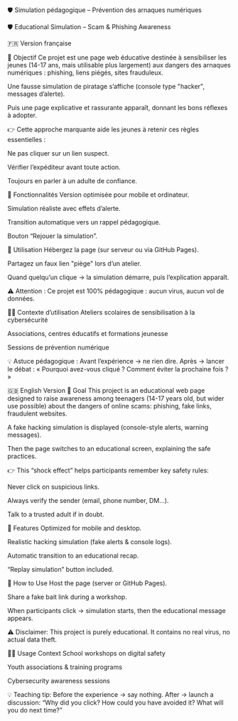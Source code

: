 

🛡️ Simulation pédagogique – Prévention des arnaques numériques

🛡️ Educational Simulation – Scam & Phishing Awareness

🇫🇷 Version française

🎯 Objectif
Ce projet est une page web éducative destinée à sensibiliser les jeunes (14-17 ans, mais utilisable plus largement) aux dangers des arnaques numériques : phishing, liens piégés, sites frauduleux.

Une fausse simulation de piratage s’affiche (console type "hacker", messages d’alerte).

Puis une page explicative et rassurante apparaît, donnant les bons réflexes à adopter.

👉 Cette approche marquante aide les jeunes à retenir ces règles essentielles :

Ne pas cliquer sur un lien suspect.

Vérifier l’expéditeur avant toute action.

Toujours en parler à un adulte de confiance.

📱 Fonctionnalités
Version optimisée pour mobile et ordinateur.

Simulation réaliste avec effets d’alerte.

Transition automatique vers un rappel pédagogique.

Bouton “Rejouer la simulation”.

🚀 Utilisation
Hébergez la page (sur serveur ou via GitHub Pages).

Partagez un faux lien "piège" lors d’un atelier.

Quand quelqu’un clique → la simulation démarre, puis l’explication apparaît.

⚠️ Attention : Ce projet est 100% pédagogique : aucun virus, aucun vol de données.

👨🏫 Contexte d’utilisation
Ateliers scolaires de sensibilisation à la cybersécurité

Associations, centres éducatifs et formations jeunesse

Sessions de prévention numérique

💡 Astuce pédagogique :
Avant l’expérience → ne rien dire.
Après → lancer le débat : « Pourquoi avez-vous cliqué ? Comment éviter la prochaine fois ? »

🇬🇧 English Version
🎯 Goal
This project is an educational web page designed to raise awareness among teenagers (14-17 years old, but wider use possible) about the dangers of online scams: phishing, fake links, fraudulent websites.

A fake hacking simulation is displayed (console-style alerts, warning messages).

Then the page switches to an educational screen, explaining the safe practices.

👉 This “shock effect” helps participants remember key safety rules:

Never click on suspicious links.

Always verify the sender (email, phone number, DM…).

Talk to a trusted adult if in doubt.

📱 Features
Optimized for mobile and desktop.

Realistic hacking simulation (fake alerts & console logs).

Automatic transition to an educational recap.

“Replay simulation” button included.

🚀 How to Use
Host the page (server or GitHub Pages).

Share a fake bait link during a workshop.

When participants click → simulation starts, then the educational message appears.

⚠️ Disclaimer: This project is purely educational.
It contains no real virus, no actual data theft.

👨🏫 Usage Context
School workshops on digital safety

Youth associations & training programs

Cybersecurity awareness sessions

💡 Teaching tip:
Before the experience → say nothing.
After → launch a discussion: “Why did you click? How could you have avoided it? What will you do next time?”
